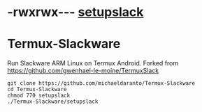 # -rwxrwx--- [setupslack](https://github.com/michaeldaranto/Termux-Slackware/blob/master/setupslack)


# Termux-Slackware
Run Slackware ARM Linux on Termux Android.
Forked from https://github.com/gwenhael-le-moine/TermuxSlack


```
git clone https://github.com/michaeldaranto/Termux-Slackware
cd Termux-Slackware
chmod 770 setupslack
./Termux-Slackware/setupslack

```
